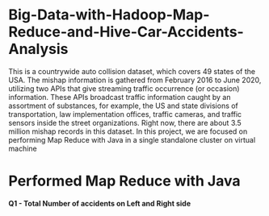 # Big-Data-with-Hadoop-Map-Reduce-and-Hive-Car-Accidents-Analysis

This is a countrywide auto collision dataset, which covers 49 states of the USA. The mishap information is gathered from February 2016 to June 2020, utilizing two APIs that give streaming traffic occurrence (or occasion) information. These APIs broadcast traffic information caught by an assortment of substances, for example, the US and state divisions of transportation, law implementation offices, traffic cameras, and traffic sensors inside the street organizations. Right now, there are about 3.5 million mishap records in this dataset. In this project, we are focused on performing Map Reduce with Java in a single standalone cluster on virtual machine

# Performed Map Reduce with Java
<b> Q1 - Total Number of accidents on Left and Right side </b>

